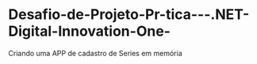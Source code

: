 # Desafio-de-Projeto-Pr-tica---.NET-Digital-Innovation-One-
Criando uma APP de cadastro de Series em memória

